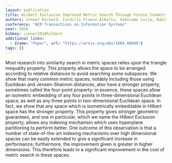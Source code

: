 ```yaml
---
layout: publication
title: Hilbert Exclusion Improved Metric Search Through Finite Isometric Embeddings
authors: Connor Richard, Cardillo Franco Alberto, Vadicamo Lucia, Rabitti Fausto
conference: "ACM Transactions on Information Systems"
year: 2016
bibkey: connor2016hilbert
additional_links:
  - {name: "Paper", url: "https://arxiv.org/abs/1604.08640"}
tags: []
---
```

<p>Most research into similarity search in metric spaces relies upon the
triangle inequality property. This property allows the space to be
arranged according to relative distances to avoid searching some
subspaces. We show that many common metric spaces, notably including
those using Euclidean and Jensen-Shannon distances, also have a stronger
property, sometimes called the four-point property: in essence, these
spaces allow an isometric embedding of any four points in
three-dimensional Euclidean space, as well as any three points in
two-dimensional Euclidean space. In fact, we show that any space which
is isometrically embeddable in Hilbert space has the stronger property.
This property gives stronger geometric guarantees, and one in
particular, which we name the Hilbert Exclusion property, allows any
indexing mechanism which uses hyperplane partitioning to perform better.
One outcome of this observation is that a number of state-of-the-art
indexing mechanisms over high dimensional spaces can be easily extended
to give a significant increase in performance; furthermore, the
improvement given is greater in higher dimensions. This therefore leads
to a significant improvement in the cost of metric search in these
spaces.</p>

